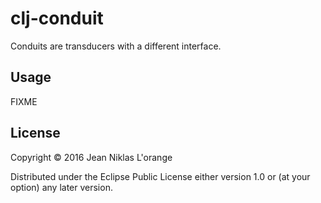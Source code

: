 # clj-conduit

Conduits are transducers with a different interface.

## Usage

FIXME

## License

Copyright © 2016 Jean Niklas L'orange

Distributed under the Eclipse Public License either version 1.0 or (at
your option) any later version.
